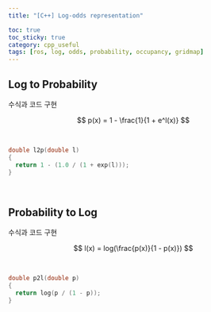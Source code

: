 ```yaml
---
title: "[C++] Log-odds representation"

toc: true
toc_sticky: true
category: cpp_useful
tags: [ros, log, odds, probability, occupancy, gridmap]
---
```


## Log to Probability

수식과 코드 구현

$$
p(x) = 1 - \frac{1}{1 + e^l(x)}
$$

<br/>

~~~c++
double l2p(double l)
{
  return 1 - (1.0 / (1 + exp(l)));
}
~~~

<br/>

## Probability to Log

수식과 코드 구현 <br/>

$$
l(x) = log(\frac{p(x)}{1 - p(x)})
$$

<br/>

~~~c++
double p2l(double p)
{
  return log(p / (1 - p));
}
~~~